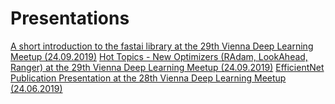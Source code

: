 # Presentations
[A short introduction to the fastai library at the 29th Vienna Deep Learning Meetup (24.09.2019)](https://github.com/MicPie/presentations/blob/master/fastai_introduction_29th-VDLM_20190924.pdf)
[Hot Topics - New Optimizers (RAdam, LookAhead, Ranger) at the 29th Vienna Deep Learning Meetup (24.09.2019)](https://github.com/MicPie/presentations/blob/master/Hot-Topics_New-Optimizers_29th-VDLM_20190924.pdf)
[EfficientNet Publication Presentation at the 28th Vienna Deep Learning Meetup (24.06.2019)](https://github.com/MicPie/presentations/blob/master/EfficientNet_28th-VDLM_20190624.pdf)

